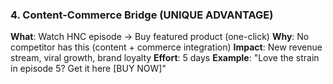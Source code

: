 ### 4. Content-Commerce Bridge (UNIQUE ADVANTAGE)
**What**: Watch HNC episode → Buy featured product (one-click)
**Why**: No competitor has this (content + commerce integration)
**Impact**: New revenue stream, viral growth, brand loyalty
**Effort**: 5 days
**Example**: "Love the strain in episode 5? Get it here [BUY NOW]"

